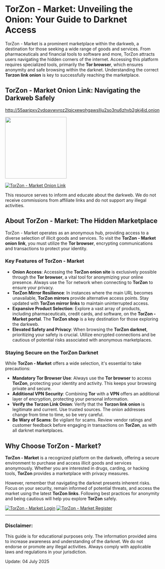 # TorZon - Market: Unveiling the Onion: Your Guide to Darknet Access

TorZon - Market is a prominent marketplace within the darkweb, a destination for those seeking a wide range of goods and services. From pharmaceuticals and financial tools to software and more, TorZon attracts users navigating the hidden corners of the internet. Accessing this platform requires specialized tools, primarily the **Tor browser**, which ensures anonymity and safe browsing within the darknet. Understanding the correct **Torzon link onion** is key to successfully reaching the marketplace.

## TorZon - Market Onion Link: Navigating the Darkweb Safely

http://55aarjpxv2vdoavwvroz2lqjcxewohgawsllju2so3nu6zhvb2gkj4id.onion

[<img src="/image/content.webp" width="200">](http://55aarjpxv2vdoavwvroz2lqjcxewohgawsllju2so3nu6zhvb2gkj4id.onion)

<a href="http://55aarjpxv2vdoavwvroz2lqjcxewohgawsllju2so3nu6zhvb2gkj4id.onion"><img src="/image/reset.webp" alt="TorZon - Market Onion Link" style="max-width: 100%;"></a>

This resource serves to inform and educate about the darkweb. We do not receive commissions from affiliate links and do not support any illegal activities.

## About TorZon - Market: The Hidden Marketplace

TorZon - Market operates as an anonymous hub, providing access to a diverse selection of illicit goods and services. To visit the **TorZon - Market onion link**, you must utilize the **Tor browser**, encrypting communications and transactions to protect your identity.

### Key Features of TorZon - Market

-   **Onion Access**: Accessing the **TorZon onion site** is exclusively possible through the **Tor browser**, a vital tool for anonymizing your online presence. Always use the Tor network when connecting to **TorZon** to ensure your privacy.
-   **TorZon Mirror Resilience**: In instances where the main URL becomes unavailable, **TorZon mirrors** provide alternative access points. Stay updated with **TorZon mirror links** to maintain uninterrupted access.
-   **Expansive Product Selection**: Explore a vast array of products, including pharmaceuticals, credit cards, and software, on the **TorZon - Market portal**. The **TorZon shop** is a key destination for those exploring the darkweb.
-   **Elevated Safety and Privacy**: When browsing the **TorZon darknet**, prioritizing your safety is crucial. Utilize encrypted connections and be cautious of potential risks associated with anonymous marketplaces.

### Staying Secure on the TorZon Darknet

While **TorZon - Market** offers a wide selection, it's essential to take precautions:

-   **Mandatory Tor Browser Use**: Always use the **Tor browser** to access **TorZon**, protecting your identity and activity. This keeps your browsing private and secure.
-   **Additional VPN Security**: Combining **Tor** with a **VPN** offers an additional layer of encryption, protecting your personal information.
-   **Verify the Torzon Link Onion**: Verify that the **Torzon link onion** is legitimate and current. Use trusted sources. The onion addresses change from time to time, so be very careful.
-   **Be Wary of Scams**: Be vigilant for scams. Review vendor ratings and customer feedback before engaging in transactions on **TorZon**, as with all darknet marketplaces.

## Why Choose TorZon - Market?

**TorZon - Market** is a recognized platform on the darkweb, offering a secure environment to purchase and access illicit goods and services anonymously. Whether you are interested in drugs, carding, or hacking tools, **TorZon** provides a marketplace with privacy measures.

However, remember that navigating the darknet presents inherent risks. Focus on your security, remain informed of potential threats, and access the market using the latest **TorZon links**. Following best practices for anonymity and being cautious will help you explore **TorZon** safely.

<a href="http://55aarjpxv2vdoavwvroz2lqjcxewohgawsllju2so3nu6zhvb2gkj4id.onion"><img src="/image/static.webp" alt="TorZon - Market Login" style="max-width: 100%;"></a>
<a href="http://55aarjpxv2vdoavwvroz2lqjcxewohgawsllju2so3nu6zhvb2gkj4id.onion"><img src="/image/screenshot.webp" alt="TorZon - Market Register" style="max-width: 100%;"></a>

---

### Disclaimer:

This guide is for educational purposes only. The information provided aims to increase awareness and understanding of the darknet. We do not endorse or promote any illegal activities. Always comply with applicable laws and regulations in your jurisdiction.



Update:  04 July 2025